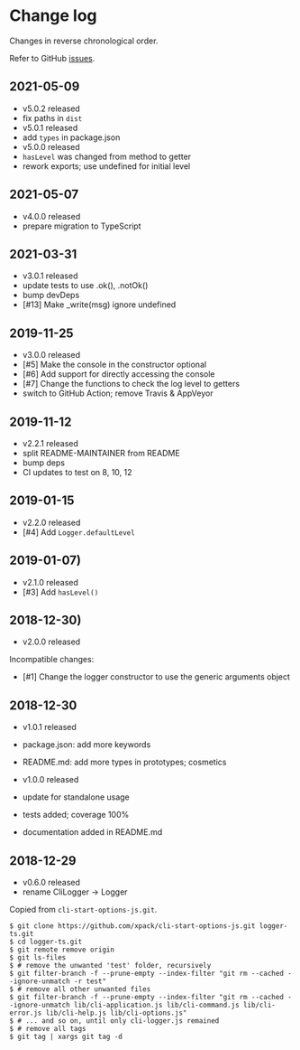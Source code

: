 # Change log

Changes in reverse chronological order.

Refer to GitHub [issues](https://github.com/xpack/logger-ts/issues/).

## 2021-05-09

- v5.0.2 released
- fix paths in `dist`
- v5.0.1 released
- add `types` in package.json
- v5.0.0 released
- `hasLevel` was changed from method to getter
- rework exports; use undefined for initial level

## 2021-05-07

- v4.0.0 released
- prepare migration to TypeScript

## 2021-03-31

- v3.0.1 released
- update tests to use .ok(), .notOk()
- bump devDeps
- [#13] Make _write(msg) ignore undefined

## 2019-11-25

- v3.0.0 released
- [#5] Make the console in the constructor optional
- [#6] Add support for directly accessing the console
- [#7] Change the functions to check the log level to getters
- switch to GitHub Action; remove Travis & AppVeyor

## 2019-11-12

- v2.2.1 released
- split README-MAINTAINER from README
- bump deps
- CI updates to test on 8, 10, 12

## 2019-01-15

- v2.2.0 released
- [#4] Add `Logger.defaultLevel`
  
## 2019-01-07)

- v2.1.0 released
- [#3] Add `hasLevel()`

## 2018-12-30)

- v2.0.0 released

Incompatible changes:

- [#1] Change the logger constructor to use the generic arguments object

## 2018-12-30

- v1.0.1 released
- package.json: add more keywords
- README.md: add more types in prototypes; cosmetics

- v1.0.0 released
- update for standalone usage
- tests added; coverage 100%
- documentation added in README.md
  
## 2018-12-29

- v0.6.0 released
- rename CliLogger -> Logger

Copied from `cli-start-options-js.git`.

```console
$ git clone https://github.com/xpack/cli-start-options-js.git logger-ts.git
$ cd logger-ts.git
$ git remote remove origin
$ git ls-files
$ # remove the unwanted 'test' folder, recursively
$ git filter-branch -f --prune-empty --index-filter "git rm --cached --ignore-unmatch -r test"
$ # remove all other unwanted files
$ git filter-branch -f --prune-empty --index-filter "git rm --cached --ignore-unmatch lib/cli-application.js lib/cli-command.js lib/cli-error.js lib/cli-help.js lib/cli-options.js"
$ # ... and so on, until only cli-logger.js remained
$ # remove all tags
$ git tag | xargs git tag -d
```
